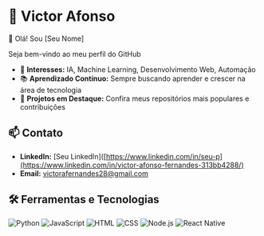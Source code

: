 # 💬 Victor Afonso

👋 Olá! Sou [Seu Nome]

Seja bem-vindo ao meu perfil do GitHub

- 🌟 **Interesses:** IA, Machine Learning, Desenvolvimento Web, Automação
- 📚 **Aprendizado Contínuo:** Sempre buscando aprender e crescer na área de tecnologia
- 🤖 **Projetos em Destaque:** Confira meus repositórios mais populares e contribuições

## 📫 Contato

- **LinkedIn:** [Seu LinkedIn]([https://www.linkedin.com/in/seu-p](https://www.linkedin.com/in/victor-afonso-fernandes-313bb4288/)
- **Email:** victorafernandes28@gmail.com

## 🛠️ Ferramentas e Tecnologias

![Python](https://img.shields.io/badge/Python-3776AB?style=for-the-badge&logo=python&logoColor=white)
![JavaScript](https://img.shields.io/badge/JavaScript-F7DF1E?style=for-the-badge&logo=javascript&logoColor=black)
![HTML](https://img.shields.io/badge/HTML-E34F26?style=for-the-badge&logo=html5&logoColor=white)
![CSS](https://img.shields.io/badge/CSS-1572B6?style=for-the-badge&logo=css3&logoColor=white)
![Node.js](https://img.shields.io/badge/Node.js-339933?style=for-the-badge&logo=nodedotjs&logoColor=white)
![React Native](https://img.shields.io/badge/React-61DAFB?style=for-the-badge&logo=react&logoColor=black)

